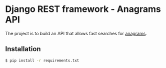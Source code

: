 # Django REST framework - Anagrams API
The project is to build an API that allows fast searches for [anagrams](https://en.wikipedia.org/wiki/Anagram). 

## Installation
```bash
$ pip install -r requirements.txt
```
